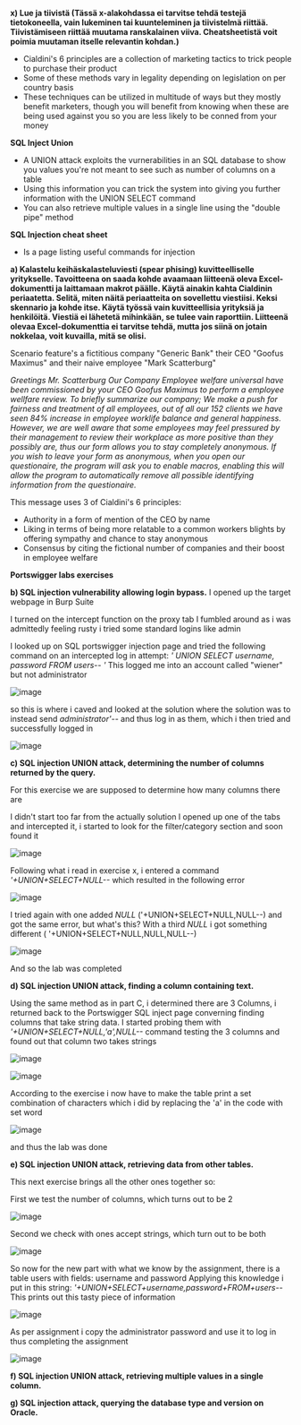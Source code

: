 **x) Lue ja tiivistä (Tässä x-alakohdassa ei tarvitse tehdä testejä tietokoneella, vain lukeminen tai kuunteleminen ja tiivistelmä riittää. Tiivistämiseen riittää muutama ranskalainen viiva. Cheatsheetistä voit poimia muutaman itselle relevantin kohdan.)**

- Cialdini's 6 principles are a collection of marketing tactics to trick people to purchase their product
- Some of these methods vary in legality depending on legislation on per country basis
- These techniques can be utilized in multitude of ways but they mostly benefit marketers, though you will benefit from knowing when these are being used against you so you are less likely to be conned from your money

**SQL Inject Union**

- A UNION attack exploits the vurnerabilities in an SQL database to show you values you're not meant to see such as number of columns on a table
- Using this information you can trick the system into giving you further information with the UNION SELECT command
- You can also retrieve multiple values in a single line using the "double pipe" method

 
**SQL Injection cheat sheet**

- Is a page listing useful commands for injection   

**a) Kalastelu keihäskalasteluviesti (spear phising) kuvitteelliselle yritykselle. Tavoitteena on saada kohde avaamaan liitteenä oleva Excel-dokumentti ja laittamaan makrot päälle. Käytä ainakin kahta Cialdinin periaatetta. Selitä, miten näitä periaatteita on sovellettu viestiisi. Keksi skennario ja kohde itse. Käytä työssä vain kuvitteellisia yrityksiä ja henkilöitä. Viestiä ei lähetetä mihinkään, se tulee vain raporttiin. Liitteenä olevaa Excel-dokumenttia ei tarvitse tehdä, mutta jos siinä on jotain nokkelaa, voit kuvailla, mitä se olisi.**

Scenario feature's a fictitious company "Generic Bank" their CEO "Goofus Maximus" and their naive employee "Mark Scatterburg"

*Greetings Mr. Scatterburg
Our Company Employee welfare universal have been commissioned by your CEO Goofus Maximus to perform a employee wellfare review. To briefly summarize our company; We make a push for fairness and treatment of all employees, out of all our 152 clients we have seen 84% increase in employee worklife balance and general happiness.
However, we are well aware that some employees may feel pressured by their management to review their workplace as more positive than they possibly are, thus our form allows you to stay completely anonymous. If you wish to leave your form as anonymous, when you open our questionaire, the program will ask you to enable macros, enabling this will allow the program to automatically remove all possible identifying information from the questionaire.*

This message uses 3 of Cialdini's 6 principles: 
- Authority in a form of mention of the CEO by name
- Liking in terms of being more relatable to a common workers blights by offering sympathy and chance to stay anonymous 
- Consensus by citing the fictional number of companies and their boost in employee welfare

**Portswigger labs exercises**

**b) SQL injection vulnerability allowing login bypass.**
I opened up the target webpage in Burp Suite

I turned on the intercept function on the proxy tab
I fumbled around as i was admittedly feeling rusty i tried some standard logins like admin

I looked up on SQL portswigger injection page and tried the following command on an intercepted log in attempt: *' UNION SELECT username, password FROM users-- '*
This logged me into an account called "wiener" but not administrator

![image](https://github.com/JoonasDemo/Tunkeutumistestaus/blob/main/Portswigger1.jpg)

so this is where i caved and looked at the solution where the solution was to instead send *administrator'--* and thus log in as them, which i then tried and successfully logged in


![image](https://github.com/JoonasDemo/Tunkeutumistestaus/blob/main/Portswigger2.jpg)

**c) SQL injection UNION attack, determining the number of columns returned by the query.**

For this exercise we are supposed to determine how many columns there are

I didn't start too far from the actually solution
I opened up one of the tabs and intercepted it, i started to look for the filter/category section and soon found it

![image](https://github.com/JoonasDemo/Tunkeutumistestaus/blob/main/Portswigger5.jpg)

Following what i read in exercise x, i entered a command *'+UNION+SELECT+NULL--*
which resulted in the following error

![image](https://github.com/JoonasDemo/Tunkeutumistestaus/blob/main/Portswigger4.jpg)

I tried again with one added *NULL* ('+UNION+SELECT+NULL,NULL--) and got the same error, but what's this? With a third *NULL* i got something different (
'+UNION+SELECT+NULL,NULL,NULL--)


![image](https://github.com/JoonasDemo/Tunkeutumistestaus/blob/main/Portswigger3.jpg)

And so the lab was completed


**d) SQL injection UNION attack, finding a column containing text.**

Using the same method as in part C, i determined there are 3 Columns, i returned back to the Portswigger SQL inject page converning finding columns that take string data. I started probing them with *'+UNION+SELECT+NULL,'a',NULL--* command testing the 3 columns and found out that column two takes strings

![image](https://github.com/JoonasDemo/Tunkeutumistestaus/blob/main/Portswigger6.jpg)

![image](https://github.com/JoonasDemo/Tunkeutumistestaus/blob/main/Portswigger7.jpg)

According to the exercise i now have to make the table print a set combination of characters which i did by replacing the 'a'
 in the code with set word
 
 ![image](https://github.com/JoonasDemo/Tunkeutumistestaus/blob/main/Portswigger8.jpg)
 
 and thus the lab was done

**e) SQL injection UNION attack, retrieving data from other tables.**

This next exercise brings all the other ones together so:

First we test the number of columns, which turns out to be 2

 ![image](https://github.com/JoonasDemo/Tunkeutumistestaus/blob/main/Portswigger9.jpg)
 
 Second we check with ones accept strings, which turn out to be both
 
  ![image](https://github.com/JoonasDemo/Tunkeutumistestaus/blob/main/Portswigger10.jpg)
  
  So now for the new part with what we know by the assignment, there is a table users with fields: username and password
  Applying this knowledge i put in this string: *'+UNION+SELECT+username,password+FROM+users--*
  This prints out this tasty piece of information
  
  ![image](https://github.com/JoonasDemo/Tunkeutumistestaus/blob/main/Portswigger11.jpg)

  As per assignment i copy the administrator password and use it to log in thus completing the assignment
  
![image](https://github.com/JoonasDemo/Tunkeutumistestaus/blob/main/Portswigger12.jpg)


**f) SQL injection UNION attack, retrieving multiple values in a single column.**


**g) SQL injection attack, querying the database type and version on Oracle.**
